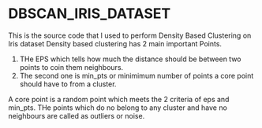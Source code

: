 # DBSCAN_IRIS_DATASET
 This is the source code that I used to perform Density Based Clustering on Iris dataset
Density based clustering has 2 main important Points.
1. THe EPS which tells how much the distance should be between two points to coin them neighbours.
2. The second one is min_pts or minimimum number of points a core point should have to from a cluster.

A core point is a random point which meets the 2 criteria of eps and min_pts.
THe points which do no belong to any cluster and have no neighbours are called as outliers or noise.
